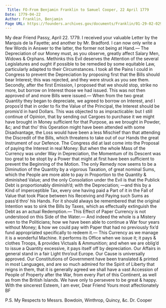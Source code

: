 ```yaml
---
 Title: FO-From Benjamin Franklin to Samuel Cooper, 22 April 1779
Date: 1779-04-22
Author: Franklin, Benjamin
Page URL: https://founders.archives.gov/documents/Franklin/01-29-02-0298
---
```


My dear Friend
Passy, April 22. 1779.
I received your valuable Letter by the Marquis de la Fayette; and another by Mr. Bradford. I can now only write a few Words in Answer to the latter, the former not being at Hand.— The Depreciation of our Money must, as you observe, greatly affect Salary Men, Widows & Orphans. Methinks this Evil deserves the Attention of the several Legislatures and ought if possible to be remedied by some equitable Law, particularly adapted to their Circumstances. I took all the Pains I could in Congress to prevent the Depreciation by proposing first that the Bills should bear Interest; this was rejected, and they were struck as you see them. Secondly, after the first Emission, I proposed that we should stop, strike no more, but borrow on Interest those we had issued. This was not then approved of and more Bills were issued.— When from the two great Quantity they began to depreciate, we agreed to borrow on Interest, and I propos’d that in order to fix the Value of the Principal, the Interest should be promis’d in hard Dollars. This was objected to as impracticable: but I still continue of Opinion, that by sending out Cargoes to purchase it we might have brought in Money sufficient for that Purpose, as we brought in Powder, &c; and that tho’ this Operation might have been attended with some Disadvantage, the Loss would have been a less Mischief than that attending the Discredit of the Bills, which threatens to take out of our Hands the great Instrument of our Defence. The Congress did at last come into the Proposal of paying the Interest in real Money: But when the whole Mass of the Currency was under Way in Depreciation, the Momentum of its Descent was too great to be stopt by a Power that might at first have been sufficient to prevent the Beginning of the Motion. The only Remedy now seems to be a Diminution of the Quantity by a vigorous Taxation, of great nominal Sums, which the People are more able to pay in Proportion to the Quantity & diminished Value; and the only Consolation under the Evil is that the Publick Debt is proportionably diminish’d; with the Depreciation; —and this by a Kind of imperceptible Tax, every one having paid a Part of it in the Fall of Value that took Place between his Receiving and Paying such Sums as pass’d thro’ his Hands. For it should always be remembered that the original Intention was to sink the Bills by Taxes, which as effectually extinguish the Debt as an actual Redemption.— This Effect of Paper Currency is not understood on this Side of the Water.— And indeed the whole is a Mistery even to the Politicians; how we have been able to continue a War four years without Money; & how we could pay with Paper that had no previously fix’d fund appropriated specifically to redeem it.— This Currency as we manage it is a wonderful Machine. It performs its Office when we issue it; it pays & clothes Troops, & provides Victuals & Ammunition; and when we are oblig’d to issue a Quantity excessive, it pays itself off by depreciation.
Our Affairs in general stand in a fair Light thro’out Europe. Our Cause is universally approved. Our Constitutions of Government have been translated & printed in most Languages, and are so much admired for the Spirit of Liberty that reigns in them, that it is generally agreed we shall have a vast Accession of People of Property after the War, from every Part of this Continent, as well as from the British Islands. We have only to persevere to be great & happy. With the sincerest Esteem, I am ever, Dear Friend Yours most affectionately
BF

P.S. My Respects to Messrs. Bowdoin, Winthrop, Quincy, &c.
Dr. Cooper


